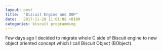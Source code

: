 ```yaml
---
layout: post
title:  "Biscuit Engine and OOP"
date:   2017-11-29 11:01:08 +0100
categories: biscuit programming 
---
```


Few days ago I decided to migrate whole C side of Biscuit engine to new object oriented concept
which I call Biscuit Object (BObject).

